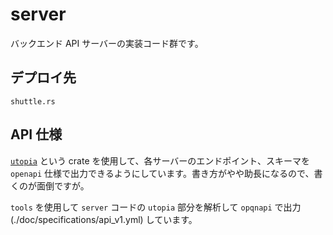 # server
バックエンド API サーバーの実装コード群です。

## デプロイ先
`shuttle.rs`

## API 仕様
[`utopia`](https://github.com/juhaku/utoipa) という crate を使用して、各サーバーのエンドポイント、スキーマを `openapi` 仕様で出力できるようにしています。書き方がやや助長になるので、書くのが面倒ですが。

`tools` を使用して `server` コードの `utopia` 部分を解析して `opqnapi` で出力 (./doc/specifications/api_v1.yml) しています。

